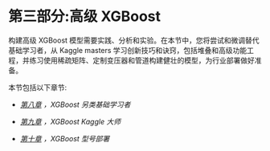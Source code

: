 

# 第三部分:高级 XGBoost

构建高级 XGBoost 模型需要实践、分析和实验。在本节中，您将尝试和微调替代基础学习者，从 Kaggle masters 学习创新技巧和诀窍，包括堆叠和高级功能工程，并练习使用稀疏矩阵、定制变压器和管道构建健壮的模型，为行业部署做好准备。

本节包括以下章节:

*   [*第八章*](B15551_08_Final_NM_ePUB.xhtml#_idTextAnchor189) *，XGBoost 另类基础学习者*

*   [*第九章*](B15551_09_Final_NM_ePUB.xhtml#_idTextAnchor211) *，XGBoost Kaggle 大师*

*   [*第十章*](B15551_10_Final_NM_ePUB.xhtml#_idTextAnchor230) *，XGBoost 型号部署*